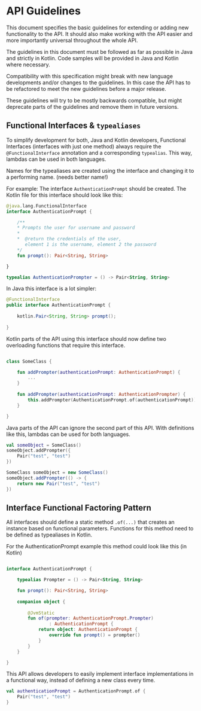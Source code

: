API Guidelines
===

This document specifies the basic guidelines for extending or adding new functionality to the API.
It should also make working with the API easier and more importantly universal throughout the whole API.

The guidelines in this document must be followed as far as possible in Java and strictly in Kotlin.
Code samples will be provided in Java and Kotlin where necessary.
 
Compatibility with this specification might break with new language developments and/or changes to the guidelines.
In this case the API has to be refactored to meet the new guidelines before a major release.

These guidelines will try to be mostly backwards compatible, but might deprecate parts of the guidelines and remove them in future versions.

Functional Interfaces & `typealiases`
---

To simplify development for both, Java and Kotlin developers, Functional Interfaces (interfaces with just one method) always require the `@FunctionalInterface` annotation and a corresponding `typealias`.
This way, lambdas can be used in both languages.
 
Names for the typealiases are created using the interface and changing it to a performing name. (needs better name!)
  
For example: The interface `AuthenticationPrompt` should be created. 
The Kotlin file for this interface should look like this:

```kotlin
@java.lang.FunctionalInterface
interface AuthenticationPrompt {

    /**
    * Prompts the user for username and password
    * 
    *  @return the credentials of the user, 
       element 1 is the username, element 2 the password 
    */
    fun prompt(): Pair<String, String>

}

typealias AuthenticationPrompter = () -> Pair<String, String>
```

In Java this interface is a lot simpler:

```java
@FunctionalInterface
public interface AuthenticationPrompt {
    
    kotlin.Pair<String, String> prompt();
    
}
```

Kotlin parts of the API using this interface should now define two overloading functions that require this interface.
 
```kotlin

class SomeClass {

    fun addPrompter(authenticationPrompt: AuthenticationPrompt) {
        ...
    }
    
    fun addPrompter(authenticationPrompt: AuthenticationPrompter) {
        this.addPrompter(AuthenticationPrompt.of(authenticationPrompt))
    }

}
``` 

Java parts of the API can ignore the second part of this API. With definitions like this, lambdas can be used for both languages.

```kotlin
val someObject = SomeClass()
someObject.addPrompter({
    Pair("test", "test")
})
```

```java
SomeClass someObject = new SomeClass()
someObject.addPrompter(() -> {
    return new Pair("test", "test")
})
```

Interface Functional Factoring Pattern
---

All interfaces should define a static method `.of(...)` that creates an instance based on functional parameters.
Functions for this method need to be defined as typealiases in Kotlin. 

For the AuthenticationPrompt example this method could look like this (in Kotlin)

```kotlin

interface AuthenticationPrompt {

    typealias Prompter = () -> Pair<String, String>

    fun prompt(): Pair<String, String>
    
    companion object {
    
        @JvmStatic
        fun of(prompter: AuthenticationPrompt.Prompter) 
                : AuthenticationPrompt {
            return object: AuthenticationPrompt {
                override fun prompt() = prompter() 
            }
        }
    }

}
```

This API allows developers to easily implement interface implementations in a functional way, instead of defining a new class every time.

```kotlin
val authenticationPrompt = AuthenticationPrompt.of {
    Pair("test", "test")
}
```
